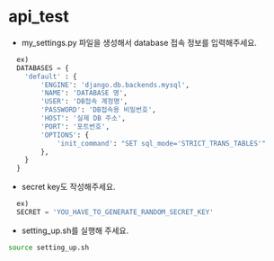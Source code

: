 # api_test

- my_settings.py 파일을 생성해서 database 접속 정보를 입력해주세요.
```python
  ex)
  DATABASES = {
    'default' : {
        'ENGINE': 'django.db.backends.mysql',
        'NAME': 'DATABASE 명',
        'USER': 'DB접속 계정명',
        'PASSWORD': 'DB접속용 비밀번호',
        'HOST': '실제 DB 주소',
        'PORT': '포트번호',
        'OPTIONS': {
            'init_command': "SET sql_mode='STRICT_TRANS_TABLES'"
        },
    }
  }
```
- secret key도 작성해주세요.
```python
  ex)
  SECRET = 'YOU_HAVE_TO_GENERATE_RANDOM_SECRET_KEY'
```
- setting_up.sh를 실행해 주세요.
```bash
source setting_up.sh
```
